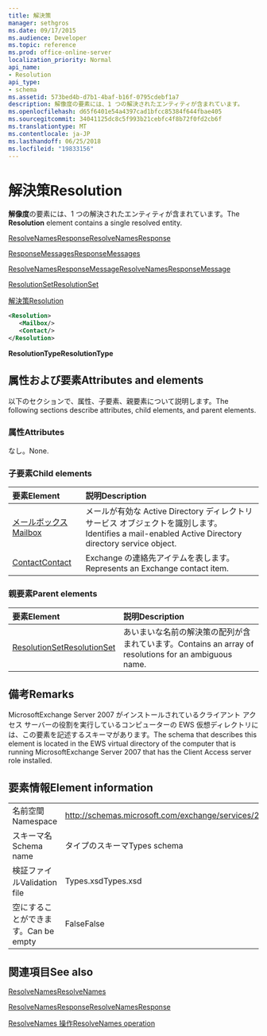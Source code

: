 ```yaml
---
title: 解決策
manager: sethgros
ms.date: 09/17/2015
ms.audience: Developer
ms.topic: reference
ms.prod: office-online-server
localization_priority: Normal
api_name:
- Resolution
api_type:
- schema
ms.assetid: 573bed4b-d7b1-4baf-b16f-0795cdebf1a7
description: 解像度の要素には、1 つの解決されたエンティティが含まれています。
ms.openlocfilehash: d65f6401e54a4397cad1bfcc85384f644fbae405
ms.sourcegitcommit: 34041125dc8c5f993b21cebfc4f8b72f0fd2cb6f
ms.translationtype: MT
ms.contentlocale: ja-JP
ms.lasthandoff: 06/25/2018
ms.locfileid: "19833156"
---
```

# <a name="resolution"></a><span data-ttu-id="96e32-103">解決策</span><span class="sxs-lookup"><span data-stu-id="96e32-103">Resolution</span></span>

<span data-ttu-id="96e32-104">**解像度**の要素には、1 つの解決されたエンティティが含まれています。</span><span class="sxs-lookup"><span data-stu-id="96e32-104">The **Resolution** element contains a single resolved entity.</span></span> 
  
[<span data-ttu-id="96e32-105">ResolveNamesResponse</span><span class="sxs-lookup"><span data-stu-id="96e32-105">ResolveNamesResponse</span></span>](resolvenamesresponse.md)
  
[<span data-ttu-id="96e32-106">ResponseMessages</span><span class="sxs-lookup"><span data-stu-id="96e32-106">ResponseMessages</span></span>](responsemessages.md)
  
[<span data-ttu-id="96e32-107">ResolveNamesResponseMessage</span><span class="sxs-lookup"><span data-stu-id="96e32-107">ResolveNamesResponseMessage</span></span>](resolvenamesresponsemessage.md)
  
[<span data-ttu-id="96e32-108">ResolutionSet</span><span class="sxs-lookup"><span data-stu-id="96e32-108">ResolutionSet</span></span>](resolutionset.md)
  
[<span data-ttu-id="96e32-109">解決策</span><span class="sxs-lookup"><span data-stu-id="96e32-109">Resolution</span></span>](resolution.md)
  
```xml
<Resolution>
   <Mailbox/>
   <Contact/>
</Resolution>
```

 <span data-ttu-id="96e32-110">**ResolutionType**</span><span class="sxs-lookup"><span data-stu-id="96e32-110">**ResolutionType**</span></span>
## <a name="attributes-and-elements"></a><span data-ttu-id="96e32-111">属性および要素</span><span class="sxs-lookup"><span data-stu-id="96e32-111">Attributes and elements</span></span>

<span data-ttu-id="96e32-112">以下のセクションで、属性、子要素、親要素について説明します。</span><span class="sxs-lookup"><span data-stu-id="96e32-112">The following sections describe attributes, child elements, and parent elements.</span></span>
  
### <a name="attributes"></a><span data-ttu-id="96e32-113">属性</span><span class="sxs-lookup"><span data-stu-id="96e32-113">Attributes</span></span>

<span data-ttu-id="96e32-114">なし。</span><span class="sxs-lookup"><span data-stu-id="96e32-114">None.</span></span>
  
### <a name="child-elements"></a><span data-ttu-id="96e32-115">子要素</span><span class="sxs-lookup"><span data-stu-id="96e32-115">Child elements</span></span>

|<span data-ttu-id="96e32-116">**要素**</span><span class="sxs-lookup"><span data-stu-id="96e32-116">**Element**</span></span>|<span data-ttu-id="96e32-117">**説明**</span><span class="sxs-lookup"><span data-stu-id="96e32-117">**Description**</span></span>|
|:-----|:-----|
|[<span data-ttu-id="96e32-118">メールボックス</span><span class="sxs-lookup"><span data-stu-id="96e32-118">Mailbox</span></span>](mailbox.md) <br/> |<span data-ttu-id="96e32-119">メールが有効な Active Directory ディレクトリ サービス オブジェクトを識別します。</span><span class="sxs-lookup"><span data-stu-id="96e32-119">Identifies a mail-enabled Active Directory directory service object.</span></span>  <br/> |
|[<span data-ttu-id="96e32-120">Contact</span><span class="sxs-lookup"><span data-stu-id="96e32-120">Contact</span></span>](contact.md) <br/> |<span data-ttu-id="96e32-121">Exchange の連絡先アイテムを表します。</span><span class="sxs-lookup"><span data-stu-id="96e32-121">Represents an Exchange contact item.</span></span>  <br/> |
   
### <a name="parent-elements"></a><span data-ttu-id="96e32-122">親要素</span><span class="sxs-lookup"><span data-stu-id="96e32-122">Parent elements</span></span>

|<span data-ttu-id="96e32-123">**要素**</span><span class="sxs-lookup"><span data-stu-id="96e32-123">**Element**</span></span>|<span data-ttu-id="96e32-124">**説明**</span><span class="sxs-lookup"><span data-stu-id="96e32-124">**Description**</span></span>|
|:-----|:-----|
|[<span data-ttu-id="96e32-125">ResolutionSet</span><span class="sxs-lookup"><span data-stu-id="96e32-125">ResolutionSet</span></span>](resolutionset.md) <br/> |<span data-ttu-id="96e32-126">あいまいな名前の解決策の配列が含まれています。</span><span class="sxs-lookup"><span data-stu-id="96e32-126">Contains an array of resolutions for an ambiguous name.</span></span>  <br/> |
   
## <a name="remarks"></a><span data-ttu-id="96e32-127">備考</span><span class="sxs-lookup"><span data-stu-id="96e32-127">Remarks</span></span>

<span data-ttu-id="96e32-128">MicrosoftExchange Server 2007 がインストールされているクライアント アクセス サーバーの役割を実行しているコンピューターの EWS 仮想ディレクトリには、この要素を記述するスキーマがあります。</span><span class="sxs-lookup"><span data-stu-id="96e32-128">The schema that describes this element is located in the EWS virtual directory of the computer that is running MicrosoftExchange Server 2007 that has the Client Access server role installed.</span></span>
  
## <a name="element-information"></a><span data-ttu-id="96e32-129">要素情報</span><span class="sxs-lookup"><span data-stu-id="96e32-129">Element information</span></span>

|||
|:-----|:-----|
|<span data-ttu-id="96e32-130">名前空間</span><span class="sxs-lookup"><span data-stu-id="96e32-130">Namespace</span></span>  <br/> |http://schemas.microsoft.com/exchange/services/2006/types  <br/> |
|<span data-ttu-id="96e32-131">スキーマ名</span><span class="sxs-lookup"><span data-stu-id="96e32-131">Schema name</span></span>  <br/> |<span data-ttu-id="96e32-132">タイプのスキーマ</span><span class="sxs-lookup"><span data-stu-id="96e32-132">Types schema</span></span>  <br/> |
|<span data-ttu-id="96e32-133">検証ファイル</span><span class="sxs-lookup"><span data-stu-id="96e32-133">Validation file</span></span>  <br/> |<span data-ttu-id="96e32-134">Types.xsd</span><span class="sxs-lookup"><span data-stu-id="96e32-134">Types.xsd</span></span>  <br/> |
|<span data-ttu-id="96e32-135">空にすることができます。</span><span class="sxs-lookup"><span data-stu-id="96e32-135">Can be empty</span></span>  <br/> |<span data-ttu-id="96e32-136">False</span><span class="sxs-lookup"><span data-stu-id="96e32-136">False</span></span>  <br/> |
   
## <a name="see-also"></a><span data-ttu-id="96e32-137">関連項目</span><span class="sxs-lookup"><span data-stu-id="96e32-137">See also</span></span>



[<span data-ttu-id="96e32-138">ResolveNames</span><span class="sxs-lookup"><span data-stu-id="96e32-138">ResolveNames</span></span>](resolvenames.md)
  
[<span data-ttu-id="96e32-139">ResolveNamesResponse</span><span class="sxs-lookup"><span data-stu-id="96e32-139">ResolveNamesResponse</span></span>](resolvenamesresponse.md)
  
[<span data-ttu-id="96e32-140">ResolveNames 操作</span><span class="sxs-lookup"><span data-stu-id="96e32-140">ResolveNames operation</span></span>](resolvenames-operation.md)

